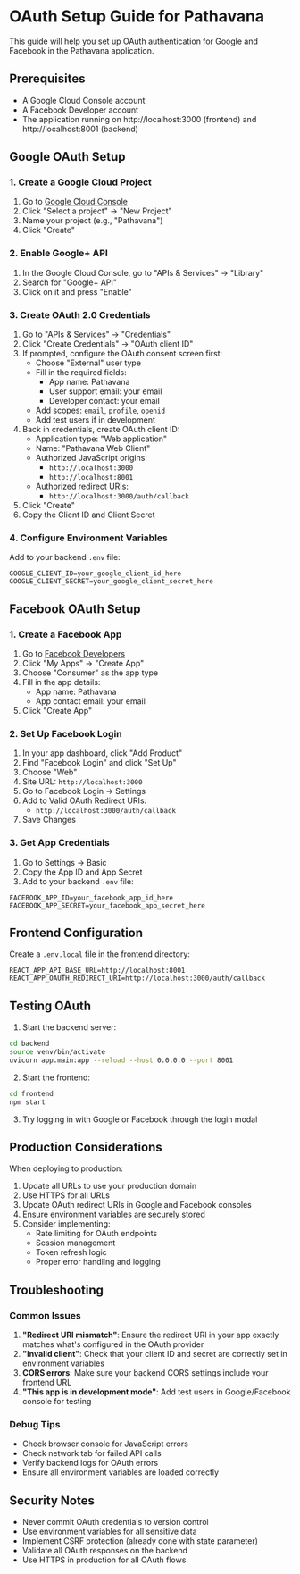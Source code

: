 # OAuth Setup Guide for Pathavana

This guide will help you set up OAuth authentication for Google and Facebook in the Pathavana application.

## Prerequisites

- A Google Cloud Console account
- A Facebook Developer account
- The application running on http://localhost:3000 (frontend) and http://localhost:8001 (backend)

## Google OAuth Setup

### 1. Create a Google Cloud Project

1. Go to [Google Cloud Console](https://console.cloud.google.com/)
2. Click "Select a project" → "New Project"
3. Name your project (e.g., "Pathavana")
4. Click "Create"

### 2. Enable Google+ API

1. In the Google Cloud Console, go to "APIs & Services" → "Library"
2. Search for "Google+ API"
3. Click on it and press "Enable"

### 3. Create OAuth 2.0 Credentials

1. Go to "APIs & Services" → "Credentials"
2. Click "Create Credentials" → "OAuth client ID"
3. If prompted, configure the OAuth consent screen first:
   - Choose "External" user type
   - Fill in the required fields:
     - App name: Pathavana
     - User support email: your email
     - Developer contact: your email
   - Add scopes: `email`, `profile`, `openid`
   - Add test users if in development
4. Back in credentials, create OAuth client ID:
   - Application type: "Web application"
   - Name: "Pathavana Web Client"
   - Authorized JavaScript origins:
     - `http://localhost:3000`
     - `http://localhost:8001`
   - Authorized redirect URIs:
     - `http://localhost:3000/auth/callback`
5. Click "Create"
6. Copy the Client ID and Client Secret

### 4. Configure Environment Variables

Add to your backend `.env` file:
```env
GOOGLE_CLIENT_ID=your_google_client_id_here
GOOGLE_CLIENT_SECRET=your_google_client_secret_here
```

## Facebook OAuth Setup

### 1. Create a Facebook App

1. Go to [Facebook Developers](https://developers.facebook.com/)
2. Click "My Apps" → "Create App"
3. Choose "Consumer" as the app type
4. Fill in the app details:
   - App name: Pathavana
   - App contact email: your email
5. Click "Create App"

### 2. Set Up Facebook Login

1. In your app dashboard, click "Add Product"
2. Find "Facebook Login" and click "Set Up"
3. Choose "Web"
4. Site URL: `http://localhost:3000`
5. Go to Facebook Login → Settings
6. Add to Valid OAuth Redirect URIs:
   - `http://localhost:3000/auth/callback`
7. Save Changes

### 3. Get App Credentials

1. Go to Settings → Basic
2. Copy the App ID and App Secret
3. Add to your backend `.env` file:
```env
FACEBOOK_APP_ID=your_facebook_app_id_here
FACEBOOK_APP_SECRET=your_facebook_app_secret_here
```

## Frontend Configuration

Create a `.env.local` file in the frontend directory:
```env
REACT_APP_API_BASE_URL=http://localhost:8001
REACT_APP_OAUTH_REDIRECT_URI=http://localhost:3000/auth/callback
```

## Testing OAuth

1. Start the backend server:
```bash
cd backend
source venv/bin/activate
uvicorn app.main:app --reload --host 0.0.0.0 --port 8001
```

2. Start the frontend:
```bash
cd frontend
npm start
```

3. Try logging in with Google or Facebook through the login modal

## Production Considerations

When deploying to production:

1. Update all URLs to use your production domain
2. Use HTTPS for all URLs
3. Update OAuth redirect URIs in Google and Facebook consoles
4. Ensure environment variables are securely stored
5. Consider implementing:
   - Rate limiting for OAuth endpoints
   - Session management
   - Token refresh logic
   - Proper error handling and logging

## Troubleshooting

### Common Issues

1. **"Redirect URI mismatch"**: Ensure the redirect URI in your app exactly matches what's configured in the OAuth provider
2. **"Invalid client"**: Check that your client ID and secret are correctly set in environment variables
3. **CORS errors**: Make sure your backend CORS settings include your frontend URL
4. **"This app is in development mode"**: Add test users in Google/Facebook console for testing

### Debug Tips

- Check browser console for JavaScript errors
- Check network tab for failed API calls
- Verify backend logs for OAuth errors
- Ensure all environment variables are loaded correctly

## Security Notes

- Never commit OAuth credentials to version control
- Use environment variables for all sensitive data
- Implement CSRF protection (already done with state parameter)
- Validate all OAuth responses on the backend
- Use HTTPS in production for all OAuth flows